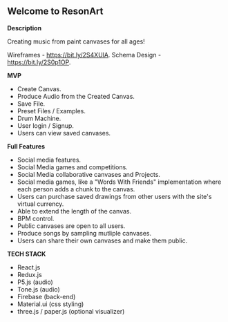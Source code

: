 ## Welcome to ResonArt

**Description**

Creating music from paint canvases for all ages!

Wireframes - https://bit.ly/2S4XUlA.
Schema Design - https://bit.ly/2S0p1OP.

**MVP**

* Create Canvas.
* Produce Audio from the Created Canvas.
* Save File.
* Preset Files / Examples.
* Drum Machine.
* User login / Signup.
* Users can view saved canvases.

**Full Features**

* Social media features.
* Social Media games and competitions.
* Social Media collaborative canvases and Projects.
* Social media games, like a "Words With Friends" implementation where each person adds a chunk to the canvas.
* Users can purchase saved drawings from other users with the site's virtual currency.
* Able to extend the length of the canvas.
* BPM control.
* Public canvases are open to all users.
* Produce songs by sampling mutliple canvases.
* Users can share their own canvases and make them public.


**TECH STACK**

* React.js
* Redux.js
* P5.js (audio)
* Tone.js (audio)
* Firebase (back-end)
* Material.ui (css styling)
* three.js / paper.js (optional visualizer)
